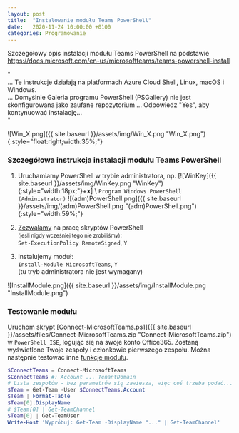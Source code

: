 ```yaml
---
layout: post
title:  "Instalowanie modułu Teams PowerShell"
date:   2020-11-24 10:00:00 +0100
categories: Programowanie
---
```


Szczegółowy opis instalacji modułu Teams PowerShell na podstawie  
<https://docs.microsoft.com/en-us/microsoftteams/teams-powershell-install>

"  
... Te instrukcje działają na platformach Azure Cloud Shell, Linux, macOS i Windows.  
... Domyślnie Galeria programu PowerShell (PSGallery) nie jest skonfigurowana jako zaufane repozytorium ... Odpowiedz "Yes", aby kontynuować instalację...  
"

![Win_X.png]({{ site.baseurl }}/assets/img/Win_X.png "Win_X.png"){:style="float:right;width:35%;"} 

### Szczegółowa instrukcja instalacji  modułu Teams PowerShell

1. Uruchamiamy PowerShell w trybie administratora, np. [![WinKey]({{ site.baseurl }}/assets/img/WinKey.png "WinKey"){:style="width:18px;"}+**x**] \ `Program Windows PowerShell (Administrator)`
![(adm)PowerShell.png]({{ site.baseurl }}/assets/img/(adm)PowerShell.png "(adm)PowerShell.png"){:style="width:59%;"} 

2. [Zezwalamy](https://blog.netspi.com/15-ways-to-bypass-the-powershell-execution-policy/) na pracę skryptów PowerShell  
<small>(jeśli nigdy wcześniej tego nie zrobiliśmy)</small>:  
`Set-ExecutionPolicy RemoteSigned`, `Y`

3. Instalujemy moduł:  
`Install-Module MicrosoftTeams`, `Y`  
(tu tryb administratora nie jest wymagany)

![InstallModule.png]({{ site.baseurl }}/assets/img/InstallModule.png "InstallModule.png")


### Testowanie modułu

Uruchom skrypt [Connect-MicrosoftTeams.ps1]({{ site.baseurl }}/assets/files/Connect-MicrosoftTeams.zip "Connect-MicrosoftTeams.zip") w `PowerShell ISE`, logując się na swoje konto Office365. Zostaną wyświetlone Twoje zespoły i członkowie pierwszego zespołu. Można następnie testować inne [funkcje modułu](https://docs.microsoft.com/en-us/powershell/module/teams/?view=teams-ps).


````powershell
$ConnectTeams = Connect-MicrosoftTeams
$ConnectTeams #: Account ... TenantDomain
# Lista zespołów - bez parametrów się zawiesza, więc coś trzeba podać...
$Team = Get-Team -User $ConnectTeams.Account
$Team | Format-Table
$Team[0].DisplayName
# $Team[0] | Get-TeamChannel
$Team[0] | Get-TeamUser
Write-Host 'Wypróbuj: Get-Team -DisplayName "..." | Get-TeamChannel'
````
<style> pre code {font-size: smaller;} </style>
